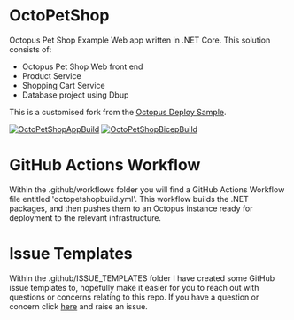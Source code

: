# OctoPetShop
Octopus Pet Shop Example Web app written in .NET Core.  This solution consists of:
 - Octopus Pet Shop Web front end
 - Product Service
 - Shopping Cart Service
 - Database project using Dbup

This is a customised fork from the [Octopus Deploy Sample](https://github.com/OctopusSamples/OctoPetShop). 

[![OctoPetShopAppBuild](https://github.com/weeyin83/SarahOctoPet/actions/workflows/octopetshopbuild.yml/badge.svg?branch=main)](https://github.com/weeyin83/SarahOctoPet/actions/workflows/octopetshopbuild.yml)
[![OctoPetShopBicepBuild](https://github.com/weeyin83/SarahOctoPet/actions/workflows/biceppush.yml/badge.svg?branch=main)](https://github.com/weeyin83/SarahOctoPet/actions/workflows/biceppush.yml)

# GitHub Actions Workflow
 Within the .github/workflows folder you will find a GitHub Actions Workflow file entitled 'octopetshopbuild.yml'.  This workflow builds the .NET packages, and then pushes them to an Octopus instance ready for deployment to the relevant infrastructure. 

 # Issue Templates
 Within the .github/ISSUE_TEMPLATES folder I have created some GitHub issue templates to, hopefully make it easier for you to reach out with questions or concerns relating to this repo. If you have a question or concern click [here](https://github.com/weeyin83/SarahOctoPet/issues/new/choose) and raise an issue. 
